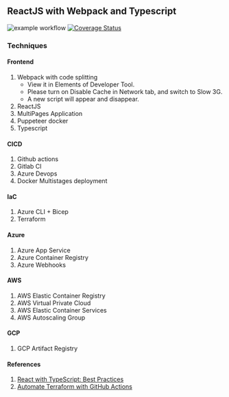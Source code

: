 ## ReactJS with Webpack and Typescript
![example workflow](https://github.com/zcemycl/webpack-react-ts-mpa-example/actions/workflows/main.yml/badge.svg) [![Coverage Status](https://coveralls.io/repos/github/zcemycl/webpack-react-ts-mpa-example/badge.svg?branch=main)](https://coveralls.io/github/zcemycl/webpack-react-ts-mpa-example?branch=main)

### Techniques
#### Frontend
1. Webpack with code splitting
    - View it in Elements of Developer Tool. 
    - Please turn on Disable Cache in Network tab, and switch to Slow 3G. 
    - A new script will appear and disappear.
2. ReactJS
3. MultiPages Application
4. Puppeteer docker
5. Typescript

#### CICD
1. Github actions
2. Gitlab CI
3. Azure Devops
4. Docker Multistages deployment

#### IaC
1. Azure CLI + Bicep
2. Terraform

#### Azure 
1. Azure App Service
2. Azure Container Registry
3. Azure Webhooks

#### AWS
1. AWS Elastic Container Registry
2. AWS Virtual Private Cloud
3. AWS Elastic Container Services
4. AWS Autoscaling Group

#### GCP
1. GCP Artifact Registry


#### References
1. [React with TypeScript: Best Practices](https://www.sitepoint.com/react-with-typescript-best-practices/)
2. [Automate Terraform with GitHub Actions](https://learn.hashicorp.com/tutorials/terraform/github-actions)